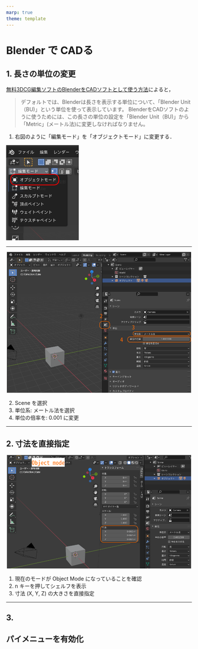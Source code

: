 ```yaml
---
marp: true
theme: template
---
```


# Blender で CADる

## 1. 長さの単位の変更

[無料3DCG編集ソフトのBlenderをCADソフトとして使う方法](https://yokalab.jp/blog/post/70)によると，
> デフォルトでは、Blenderは長さを表示する単位について、「Blender Unit（BU)」という単位を使って表示しています。
> BlenderをCADソフトのように使うためには、この長さの単位の設定を「Blender Unit（BU)」から「Metric」(メートル法)に変更しなければなりません。

1. 右図のように「編集モード」を「オブジェクトモード」に変更する．

![bg right 50%](https://raw.githubusercontent.com/rurusasu/Diary/master/%E7%94%BB%E5%83%8F/2021_0512/object_mode.png)

---

<div align="center">
<img src="https://raw.githubusercontent.com/rurusasu/Diary/master/%E7%94%BB%E5%83%8F/2021_0512/Metric_choice.png" width=500>
</div>

2.  Scene を選択
1. 単位系: メートル法を選択
1. 単位の倍率を: 0.001 に変更

---

## 2. 寸法を直接指定

<div align="center">
<img src="https://raw.githubusercontent.com/rurusasu/Diary/master/%E7%94%BB%E5%83%8F/2021_0512/scailing.png" width=500>
</div>

1. 現在のモードが Object Mode になっていることを確認
1. n キーを押してシェルフを表示
1. 寸法 (X, Y, Z) の大きさを直接指定

---

## 3.


## パイメニューを有効化

